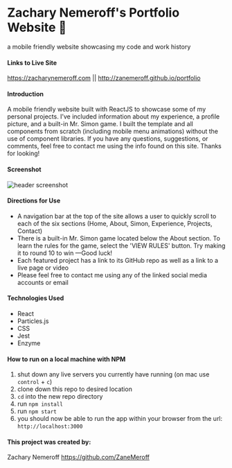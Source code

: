 # Zachary Nemeroff's Portfolio Website 🚀
a mobile friendly website showcasing my code and work history

#### Links to Live Site
https://zacharynemeroff.com || http://zanemeroff.github.io/portfolio

#### Introduction
A mobile friendly website built with ReactJS to showcase some of my personal projects. I’ve included information about my experience, a profile picture, and a built-in Mr. Simon game. I built the template and all components from scratch (including mobile menu animations) without the use of component libraries. If you have any questions, suggestions, or comments, feel free to contact me using the info found on this site. Thanks for looking!

#### Screenshot
![header screenshot](https://user-images.githubusercontent.com/53405028/126342822-2c6fe40a-80fc-4bd9-ba24-6f79d9c23a37.png)

#### Directions for Use
- A navigation bar at the top of the site allows a user to quickly scroll to each of the six sections (Home, About, Simon, Experience, Projects, Contact)
- There is a built-in Mr. Simon game located below the About section. To learn the rules for the game, select the 'VIEW RULES' button. Try making it to round 10 to win —Good luck!
- Each featured project has a link to its GitHub repo as well as a link to a live page or video
- Please feel free to contact me using any of the linked social media accounts or email

#### Technologies Used
- React
- Particles.js
- CSS
- Jest
- Enzyme

#### How to run on a local machine with NPM
1. shut down any live servers you currently have running (on mac use `control` + `c`)
2. clone down this repo to desired location
3. `cd` into the new repo directory
4. run `npm install`
5. run `npm start`
6. you should now be able to run the app within your browser from the url: `http://localhost:3000`

#### This project was created by:
Zachary Nemeroff https://github.com/ZaneMeroff
